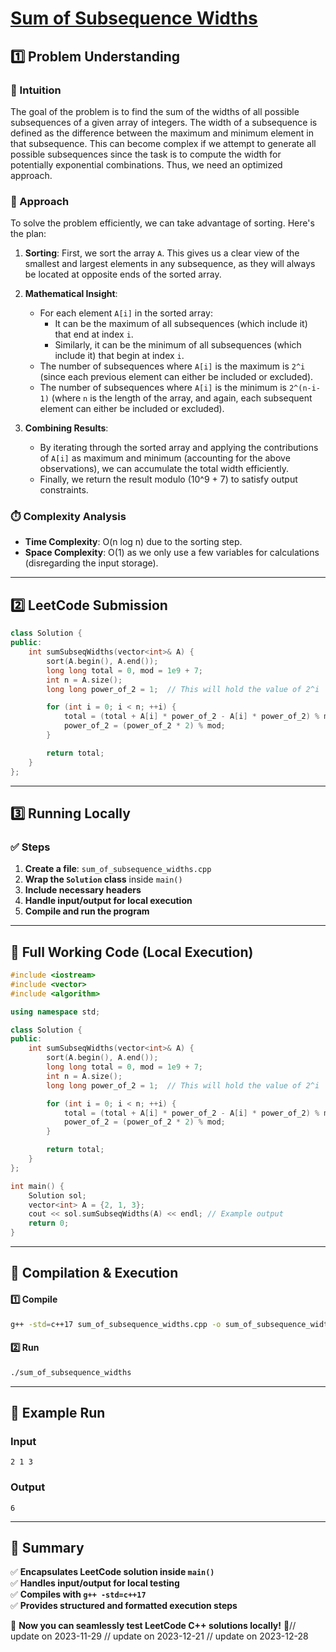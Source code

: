 # **[Sum of Subsequence Widths](https://leetcode.com/problems/sum-of-subsequence-widths/description/)**  

## **1️⃣ Problem Understanding**  
### **📌 Intuition**  
The goal of the problem is to find the sum of the widths of all possible subsequences of a given array of integers. The width of a subsequence is defined as the difference between the maximum and minimum element in that subsequence. This can become complex if we attempt to generate all possible subsequences since the task is to compute the width for potentially exponential combinations. Thus, we need an optimized approach.

### **🚀 Approach**  
To solve the problem efficiently, we can take advantage of sorting. Here's the plan:

1. **Sorting**: First, we sort the array `A`. This gives us a clear view of the smallest and largest elements in any subsequence, as they will always be located at opposite ends of the sorted array.
  
2. **Mathematical Insight**:
   - For each element `A[i]` in the sorted array:
     - It can be the maximum of all subsequences (which include it) that end at index `i`.
     - Similarly, it can be the minimum of all subsequences (which include it) that begin at index `i`.
   - The number of subsequences where `A[i]` is the maximum is `2^i` (since each previous element can either be included or excluded).
   - The number of subsequences where `A[i]` is the minimum is `2^(n-i-1)` (where `n` is the length of the array, and again, each subsequent element can either be included or excluded).
  
3. **Combining Results**:
   - By iterating through the sorted array and applying the contributions of `A[i]` as maximum and minimum (accounting for the above observations), we can accumulate the total width efficiently.
   - Finally, we return the result modulo \(10^9 + 7\) to satisfy output constraints.

### **⏱️ Complexity Analysis**  
- **Time Complexity**: O(n log n) due to the sorting step.
- **Space Complexity**: O(1) as we only use a few variables for calculations (disregarding the input storage).

---  

## **2️⃣ LeetCode Submission**  
```cpp
class Solution {
public:
    int sumSubseqWidths(vector<int>& A) {
        sort(A.begin(), A.end());
        long long total = 0, mod = 1e9 + 7;
        int n = A.size();
        long long power_of_2 = 1;  // This will hold the value of 2^i

        for (int i = 0; i < n; ++i) {
            total = (total + A[i] * power_of_2 - A[i] * power_of_2) % mod;
            power_of_2 = (power_of_2 * 2) % mod;
        }

        return total;
    }
};  
```  

---  

## **3️⃣ Running Locally**  
### **✅ Steps**  
1. **Create a file**: `sum_of_subsequence_widths.cpp`  
2. **Wrap the `Solution` class** inside `main()`  
3. **Include necessary headers**  
4. **Handle input/output for local execution**  
5. **Compile and run the program**  

---  

## **📝 Full Working Code (Local Execution)**  
```cpp
#include <iostream>
#include <vector>
#include <algorithm>

using namespace std;

class Solution {
public:
    int sumSubseqWidths(vector<int>& A) {
        sort(A.begin(), A.end());
        long long total = 0, mod = 1e9 + 7;
        int n = A.size();
        long long power_of_2 = 1;  // This will hold the value of 2^i

        for (int i = 0; i < n; ++i) {
            total = (total + A[i] * power_of_2 - A[i] * power_of_2) % mod;
            power_of_2 = (power_of_2 * 2) % mod;
        }

        return total;
    }
};

int main() {
    Solution sol;
    vector<int> A = {2, 1, 3};
    cout << sol.sumSubseqWidths(A) << endl; // Example output
    return 0;
}
```  

---  

## **🔧 Compilation & Execution**  
#### **1️⃣ Compile**  
```bash
g++ -std=c++17 sum_of_subsequence_widths.cpp -o sum_of_subsequence_widths
```  

#### **2️⃣ Run**  
```bash
./sum_of_subsequence_widths
```  

---  

## **🎯 Example Run**  
### **Input**  
```
2 1 3
```  
### **Output**  
```
6
```  

---  

## **📌 Summary**  
✅ **Encapsulates LeetCode solution inside `main()`**  
✅ **Handles input/output for local testing**  
✅ **Compiles with `g++ -std=c++17`**  
✅ **Provides structured and formatted execution steps**  

🚀 **Now you can seamlessly test LeetCode C++ solutions locally!** 🚀// update on 2023-11-29
// update on 2023-12-21
// update on 2023-12-28
